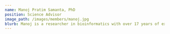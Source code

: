 ```yaml
---
name: Manoj Pratim Samanta, PhD
position: Science Advisor
image_path: /images/members/manoj.jpg
blurb: Manoj is a researcher in bioinformatics with over 17 years of experience.
---
```

